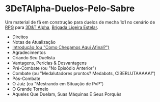 # 3DeTAlpha-Duelos-Pelo-Sabre
Um material de fã em construção para duelos de mecha 1x1 no cenário de [RPG](https://blog.jamboeditora.com.br/o-que-e-rpg/) para [3D&T Alpha](https://jamboeditora.com.br/produto/manual-3det-alpha-edicao-revisada-digital/), [Brigada Ligeira Estelar](https://jamboeditora.com.br/produto/brigada-ligeira-estelar/).

* Direitos
* Notas de Atualização
* [Introdução (ou "Como Chegamos Aqui Afinal?")](https://github.com/BlueMage839/3DeTAlpha-Duelos-Pelo-Sabre/blob/main/Introdu%C3%A7%C3%A3o/Introdu%C3%A7%C3%A3o.md)
* Agradecimentos
* Criando Seu Duelista
* Vantagens, Perícias & Desvantagens
* Pré-Combate (ou "No Episódio Anterior")
* Combate (ou "Medalutadores prontos? Medabots, CIBERLUTAAAAA!")
* Pós-Combate
* O Juiz (ou "Mestrando em Situação de PvP")
* O Grande Torneio
* Aqueles Que Duelam, Suas Máquinas E Seus Porquês
